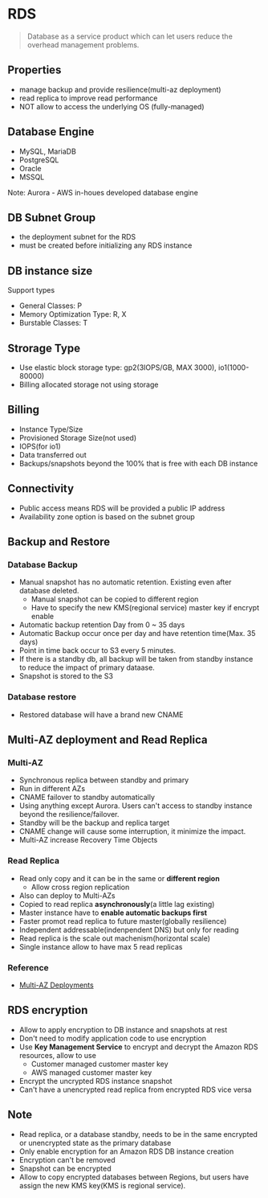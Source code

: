# RDS
> Database as a service product which can let users reduce the overhead management problems.

## Properties
* manage backup and provide resilience(multi-az deployment)
* read replica to improve read performance
* NOT allow to access the underlying OS (fully-managed)

## Database Engine
* MySQL, MariaDB
* PostgreSQL
* Oracle
* MSSQL  

Note: Aurora - AWS in-houes developed database engine

## DB Subnet Group
* the deployment subnet for the RDS
* must be created before initializing any RDS instance

## DB instance size
Support types
* General Classes: P
* Memory Optimization Type: R, X
* Burstable Classes: T

## Strorage Type
* Use elastic block storage type: gp2(3IOPS/GB, MAX 3000), io1(1000-80000)
* Billing allocated storage not using storage

## Billing
* Instance Type/Size
* Provisioned Storage Size(not used)
* IOPS(for io1)
* Data transferred out
* Backups/snapshots beyond the 100% that is free with each DB instance

## Connectivity
* Public access means RDS will be provided a public IP address
* Availability zone option is based on the subnet group

## Backup and Restore
### Database Backup
* Manual snapshot has no automatic retention. Existing even after database deleted.
  * Manual snapshot can be copied to different region
  * Have to specify the new KMS(regional service) master key if encrypt enable
* Automatic backup retention Day from 0 ~ 35 days
* Automatic Backup occur once per day and have retention time(Max. 35 days)
* Point in time back occur to S3 every 5 minutes.
* If there is a standby db, all backup will be taken from standby instance to reduce the impact of primary dataase.
* Snapshot is stored to the S3

### Database restore
* Restored database will have a brand new CNAME

## Multi-AZ deployment and Read Replica
### Multi-AZ
* Synchronous replica between standby and primary
* Run in different AZs
* CNAME failover to standby automatically
* Using anything except Aurora. Users can't access to standby instance beyond the resilience/failover.
* Standby will be the backup and replica target
* CNAME change will cause some interruption, it minimize the impact.
* Multi-AZ increase Recovery Time Objects

### Read Replica
* Read only copy and it can be in the same or **different region**
  * Allow cross region replication
* Also can deploy to Multi-AZs
* Copied to read replica **asynchronously**(a little lag existing)
* Master instance have to **enable automatic backups first**
* Faster promot read replica to future master(globally resilience)
* Independent addressable(indenpendent DNS) but only for reading
* Read replica is the scale out machenism(horizontal scale)
* Single instance allow to have max 5 read replicas

### Reference
* [Multi-AZ Deployments](https://aws.amazon.com/rds/details/multi-az/)

## RDS encryption
* Allow to apply encryption to DB instance and snapshots at rest
* Don't need to modify application code to use encryption
* Use **Key Management Service** to encrypt and decrypt the Amazon RDS resources, allow to use
  * Customer managed customer master key
  * AWS managed customer master key
* Encrypt the uncrypted RDS instance snapshot
* Can't have a unencrypted read replica from encrypted RDS vice versa

## Note
* Read replica, or a database standby, needs to be in the same encrypted or unencrypted state as the primary database
* Only enable encryption for an Amazon RDS DB instance creation
* Encryption can't be removed
* Snapshot can be encrypted
* Allow to copy encrypted databases between Regions, but users have assign the new KMS key(KMS is regional service).
